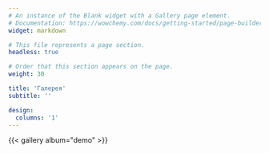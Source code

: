 ```yaml
---
# An instance of the Blank widget with a Gallery page element.
# Documentation: https://wowchemy.com/docs/getting-started/page-builder/
widget: markdown

# This file represents a page section.
headless: true

# Order that this section appears on the page.
weight: 30

title: 'Галерея'
subtitle: ''

design:
  columns: '1'
---
```


{{< gallery album="demo" >}}
